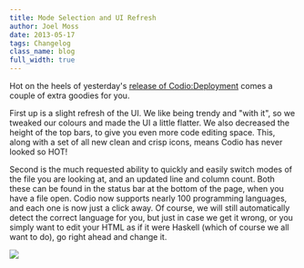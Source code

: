 ```yaml
---
title: Mode Selection and UI Refresh
author: Joel Moss
date: 2013-05-17
tags: Changelog
class_name: blog
full_width: true
---
```


Hot on the heels of yesterday's [release of Codio:Deployment](/blog/2013/05/one-click-deployment/) comes a couple of extra goodies for you.

First up is a slight refresh of the UI. We like being trendy and "with it", so we tweaked our colours and made the UI a little flatter. We also decreased the height of the top bars, to give you even more code editing space. This, along with a set of all new clean and crisp icons, means Codio has never looked so HOT!

Second is the much requested ability to quickly and easily switch modes of the file you are looking at, and an updated line and column count. Both these can be found in the status bar at the bottom of the page, when you have a file open. Codio now supports nearly 100 programming languages, and each one is now just a click away. Of course, we will still automatically detect the correct language for you, but just in case we get it wrong, or you simply want to edit your HTML as if it were Haskell (which of course we all want to do), go right ahead and change it.

![](blog/mode.gif)